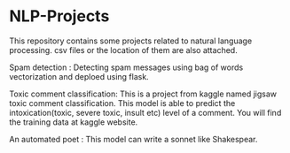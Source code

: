 # NLP-Projects
This repository contains some projects related to natural language processing. csv files or the location of them are also attached.

Spam detection : Detecting spam messages using bag of words vectorization and deploed using flask.

Toxic comment classification: This is a project from kaggle named jigsaw toxic comment classification. This model is able to predict the intoxication(toxic, severe toxic, insult etc) level of a comment. You will find the training data at kaggle website.

An automated poet : This model can write a sonnet like Shakespear.
